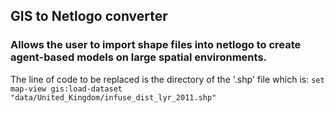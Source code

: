 ## GIS to Netlogo converter
### Allows the user to import shape files into netlogo to create agent-based models on large spatial environments.

The line of code to be replaced is the directory of the '.shp' file which is:
`set map-view gis:load-dataset "data/United_Kingdom/infuse_dist_lyr_2011.shp"`
